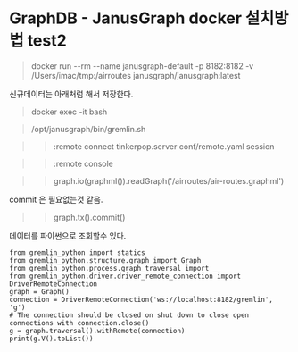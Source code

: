 # GraphDB - JanusGraph docker 설치방법 test2

> docker run --rm --name janusgraph-default -p 8182:8182 -v /Users/imac/tmp:/airroutes janusgraph/janusgraph:latest


신규데이터는 아래처럼 해서 저장한다.

> docker exec -it <container-ID> bash 

> /opt/janusgraph/bin/gremlin.sh

>> :remote connect tinkerpop.server conf/remote.yaml session

>> :remote console

>> graph.io(graphml()).readGraph('/airroutes/air-routes.graphml')

commit 은 필요없는것 같음.

>> graph.tx().commit()


데이터를 파이썬으로 조회할수 있다.

```
from gremlin_python import statics
from gremlin_python.structure.graph import Graph
from gremlin_python.process.graph_traversal import __
from gremlin_python.driver.driver_remote_connection import DriverRemoteConnection
graph = Graph()
connection = DriverRemoteConnection('ws://localhost:8182/gremlin', 'g')
# The connection should be closed on shut down to close open connections with connection.close()
g = graph.traversal().withRemote(connection)
print(g.V().toList())
```
